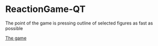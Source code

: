 # ReactionGame-QT

The point of the game is pressing outline of selected figures as fast as possible

[The game]([https://github.com/Andrewnonos/ReactionGame-QT/blob/main/Game/SizeGame.exe](https://github.com/Andrewnonos/ReactionGame-QT/raw/main/Game/SizeGame.exe)](https://github.com/Andrewnonos/ReactionGame-QT/raw/main/Game/SizeGame.exe))
